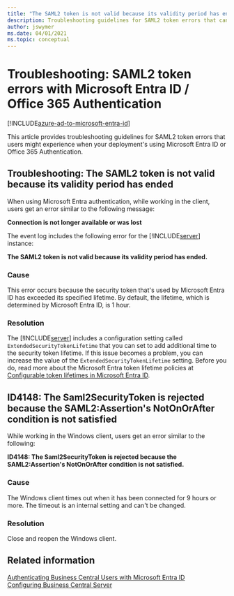 ```yaml
---
title: "The SAML2 token is not valid because its validity period has ended."
description: Troubleshooting guidelines for SAML2 token errors that can occur when using Microsoft Entra ID or Office authentication
author: jswymer
ms.date: 04/01/2021
ms.topic: conceptual
---
```

# Troubleshooting: SAML2 token errors with Microsoft Entra ID / Office 365 Authentication

[!INCLUDE[azure-ad-to-microsoft-entra-id](~/../shared-content/shared/azure-ad-to-microsoft-entra-id.md)]

This article provides troubleshooting guidelines for SAML2 token errors that users might experience when your deployment's using Microsoft Entra ID or Office 365 Authentication.

## Troubleshooting: The SAML2 token is not valid because its validity period has ended

When using Microsoft Entra authentication, while working in the client, users get an error similar to the following message: 

**Connection is not longer available or was lost**

The event log includes the following error for the [!INCLUDE[server](../developer/includes/server.md)] instance:

**The SAML2 token is not valid because its validity period has ended.** 

### Cause  

This error occurs because the security token that's used by Microsoft Entra ID has exceeded its specified lifetime. By default, the lifetime, which is determined by Microsoft Entra ID, is 1 hour.

### Resolution

The [!INCLUDE[server](../developer/includes/server.md)] includes a configuration setting called `ExtendedSecurityTokenLifetime` that you can set to add additional time to the security token lifetime. If this issue becomes a problem, you can increase the value of the  `ExtendedSecurityTokenLifetime` setting. Before you do, read more about the Microsoft Entra token lifetime policies at [Configurable token lifetimes in Microsoft Entra ID](/azure/active-directory/develop/active-directory-configurable-token-lifetimes).

## ID4148: The Saml2SecurityToken is rejected because the SAML2:Assertion's NotOnOrAfter condition is not satisfied

While working in the Windows client, users get an error similar to the following:

**ID4148: The Saml2SecurityToken is rejected because the SAML2:Assertion's NotOnOrAfter condition is not satisfied.**

### Cause

The Windows client times out when it has been connected for 9 hours or more. The timeout is an internal setting and can't be changed.

### Resolution 

Close and reopen the Windows client.

## Related information

[Authenticating Business Central Users with Microsoft Entra ID](authenticating-users-with-azure-active-directory.md)  
[Configuring Business Central Server](Configure-server-instance.md)
